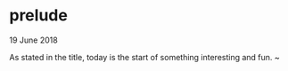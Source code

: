 # prelude


19 June 2018

As stated in the title, today is the start of something interesting and fun.
~
